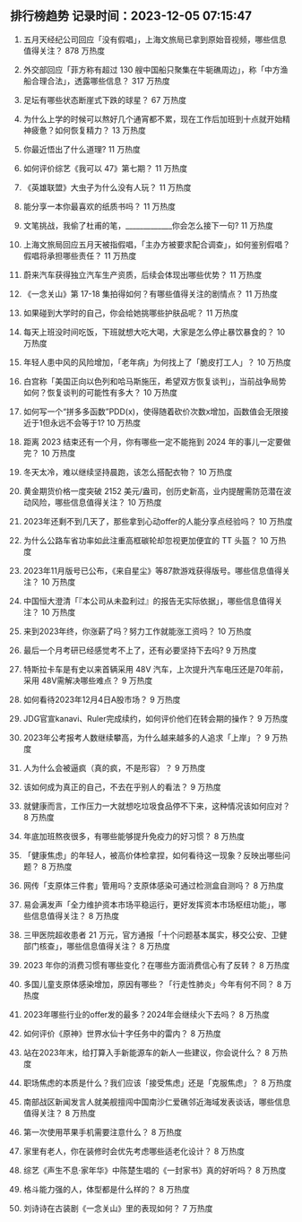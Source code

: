 
## 排行榜趋势 记录时间：2023-12-05 07:15:47
  
  1. 五月天经纪公司回应「没有假唱」，上海文旅局已拿到原始音视频，哪些信息值得关注？ 878 万热度
    
  2. 外交部回应「菲方称有超过 130 艘中国船只聚集在牛轭礁周边」，称「中方渔船合理合法」，透露哪些信息？ 317 万热度
    
  3. 足坛有哪些状态断崖式下跌的球星？ 67 万热度
    
  4. 为什么上学的时候可以熬好几个通宵都不累，现在工作后加班到十点就开始精神疲惫？如何恢复精力？ 13 万热度
    
  5. 你最近悟出了什么道理? 11 万热度
    
  6. 如何评价综艺《我可以 47》第七期？ 11 万热度
    
  7. 《英雄联盟》大虫子为什么没有人玩？ 11 万热度
    
  8. 能分享一本你最喜欢的纸质书吗？ 11 万热度
    
  9. 文笔挑战，我偷了杜甫的笔，_____________你会怎么接下一句? 11 万热度
    
  10. 上海文旅局回应五月天被指假唱，「主办方被要求配合调查」，如何鉴别假唱？假唱将承担哪些责任？ 11 万热度
    
  11. 蔚来汽车获得独立汽车生产资质，后续会体现出哪些优势？ 11 万热度
    
  12. 《一念关山》第 17-18 集拍得如何？有哪些值得关注的剧情点？ 11 万热度
    
  13. 如果碰到大学时的自己，你会给她挑哪些护肤品呢？ 11 万热度
    
  14. 每天上班没时间吃饭，下班就想大吃大喝，大家是怎么停止暴饮暴食的？ 10 万热度
    
  15. 年轻人患中风的风险增加，「老年病」为何找上了「脆皮打工人」？ 10 万热度
    
  16. 白宫称「美国正向以色列和哈马斯施压，希望双方恢复谈判」，当前战争局势如何？恢复谈判的可能性有多大？ 10 万热度
    
  17. 如何写一个“拼多多函数”PDD(x)，使得随着砍价次数x增加，函数值会无限接近于1但永远不会等于1? 10 万热度
    
  18. 距离 2023 结束还有一个月，你有哪些一定不能拖到 2024 年的事儿一定要做完？ 10 万热度
    
  19. 冬天太冷，难以继续坚持晨跑，该怎么搭配衣物？ 10 万热度
    
  20. 黄金期货价格一度突破 2152 美元/盎司，创历史新高，业内提醒需防范潜在波动风险，哪些信息值得关注？ 10 万热度
    
  21. 2023年还剩不到几天了，那些拿到心动offer的人能分享点经验吗？ 10 万热度
    
  22. 为什么公路车省功率如此注重高框碳轮却忽视更加便宜的 TT 头盔？ 10 万热度
    
  23. 2023年11月版号已公布，《来自星尘》等87款游戏获得版号。哪些信息值得关注？ 10 万热度
    
  24. 中国恒大澄清「『本公司从未盈利过』的报告无实际依据」，哪些信息值得关注？ 10 万热度
    
  25. 来到2023年终，你涨薪了吗？努力工作就能涨工资吗？ 10 万热度
    
  26. 最后一个月考研已经感觉考不上了，还有必要坚持下去吗? 9 万热度
    
  27. 特斯拉卡车是有史以来首辆采用 48V 汽车，上次提升汽车电压还是70年前，采用 48V需解决哪些难点？ 9 万热度
    
  28. 如何看待2023年12月4日A股市场？ 9 万热度
    
  29. JDG官宣kanavi、Ruler完成续约，如何评价他们在转会期的操作？ 9 万热度
    
  30. 2023年公考报考人数继续攀高，为什么越来越多的人追求「上岸」？ 9 万热度
    
  31. 人为什么会被逼疯（真的疯，不是形容）？ 9 万热度
    
  32. 该如何成为真正的自己，不去在乎别人的看法？ 9 万热度
    
  33. 就健康而言，工作压力一大就想吃垃圾食品停不下来，这种情况该如何应对？ 8 万热度
    
  34. 年底加班熬夜很多，有哪些能够提升免疫力的好习惯？ 8 万热度
    
  35. 「健康焦虑」的年轻人，被高价体检拿捏，如何看待这一现象？反映出哪些问题？ 8 万热度
    
  36. 网传「支原体三件套」管用吗？支原体感染可通过检测盒自测吗？ 8 万热度
    
  37. 易会满发声「全力维护资本市场平稳运行，更好发挥资本市场枢纽功能」，哪些信息值得关注？ 8 万热度
    
  38. 三甲医院超收患者 21 万元，官方通报「十个问题基本属实，移交公安、卫健部门核查」，哪些信息值得关注？ 8 万热度
    
  39. 2023 年你的消费习惯有哪些变化？在哪些方面消费信心有了反转？ 8 万热度
    
  40. 多国儿童支原体感染增加，原因有哪些？「行走性肺炎」今年有何不同？ 8 万热度
    
  41. 2023年哪些行业的offer发的最多？2024年会继续火下去吗？ 8 万热度
    
  42. 如何评价《原神》世界水仙十字任务中的雷内？ 8 万热度
    
  43. 站在2023年末，给打算入手新能源车的新人一些建议，你会说什么？ 8 万热度
    
  44. 职场焦虑的本质是什么？我们应该「接受焦虑」还是「克服焦虑」？ 8 万热度
    
  45. 南部战区新闻发言人就美舰擅闯中国南沙仁爱礁邻近海域发表谈话，哪些信息值得关注？ 8 万热度
    
  46. 第一次使用苹果手机需要注意什么？ 8 万热度
    
  47. 家里有老人，你在装修时会优先考虑哪些适老化设计？ 8 万热度
    
  48. 综艺《声生不息·家年华》中陈楚生唱的《一封家书》真的好听吗？ 8 万热度
    
  49. 格斗能力强的人，体型都是什么样的？ 8 万热度
    
  50. 刘诗诗在古装剧《一念关山》里的表现如何？ 7 万热度
    